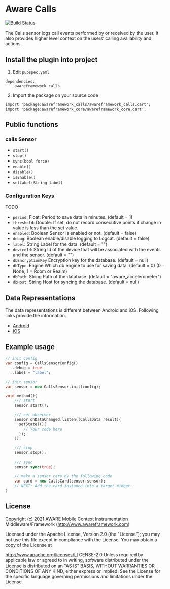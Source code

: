 # Aware Calls

[![Build Status](https://travis-ci.com/awareframework/awareframework_calls.svg?branch=master)](https://travis-ci.com/awareframework/awareframework_calls)

The Calls sensor logs call events performed by or received by the user. It also provides higher level context on the users’ calling availability and actions.

## Install the plugin into project
1. Edit `pubspec.yaml`
```
dependencies:
    awareframework_calls
```

2. Import the package on your source code
```
import 'package:awareframework_calls/awareframework_calls.dart';
import 'package:awareframework_core/awareframework_core.dart';
```

## Public functions
### calls Sensor
- `start()`
- `stop()` 
- `sync(bool force)`
- `enable()`
- `disable()`
- `isEnable()`
- `setLabel(String label)`

### Configuration Keys
TODO
- `period`: Float: Period to save data in minutes. (default = 1)
- `threshold`: Double: If set, do not record consecutive points if change in value is less than the set value.
- `enabled`: Boolean Sensor is enabled or not. (default = false)
- `debug`: Boolean enable/disable logging to Logcat. (default = false)
- `label`: String Label for the data. (default = "")
- `deviceId`: String Id of the device that will be associated with the events and the sensor. (default = "")
- `dbEncryptionKey` Encryption key for the database. (default = null)
- `dbType`: Engine Which db engine to use for saving data. (default = 0) (0 = None, 1 = Room or Realm)
- `dbPath`: String Path of the database. (default = "aware_accelerometer")
- `dbHost`: String Host for syncing the database. (default = null)

## Data Representations
The data representations is different between Android and iOS. Following links provide the information.
- [Android](https://github.com/awareframework/com.awareframework.android.sensor.calls)
- [iOS](https://github.com/awareframework/com.awareframework.ios.sensor.calls)

## Example usage
```dart
// init config
var config = CallsSensorConfig()
  ..debug = true
  ..label = "label";

// init sensor
var sensor = new CallsSensor.init(config);

void method(){
    /// start 
    sensor.start();
    
    /// set observer
    sensor.onDataChanged.listen((CallsData result){
      setState((){
        // Your code here
      });
    });
    
    /// stop
    sensor.stop();
    
    /// sync
    sensor.sync(true);  
    
    // make a sensor care by the following code
    var card = new CallsCard(sensor:sensor);
    // NEXT: Add the card instance into a target Widget.
}

```

## License
Copyright (c) 2021 AWARE Mobile Context Instrumentation Middleware/Framework (http://www.awareframework.com)

Licensed under the Apache License, Version 2.0 (the "License"); you may not use this file except in compliance with the License. You may obtain a copy of the License at

http://www.apache.org/licenses/LI
CENSE-2.0 Unless required by applicable law or agreed to in writing, software distributed under the License is distributed on an "AS IS" BASIS, WITHOUT WARRANTIES OR CONDITIONS OF ANY KIND, either express or implied. See the License for the specific language governing permissions and limitations under the License.
